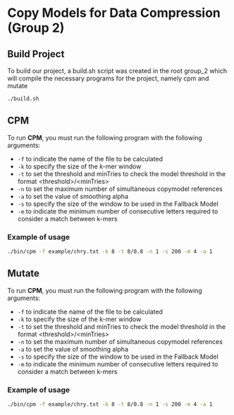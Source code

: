 # Copy Models for Data Compression (Group 2)
## Build Project

To build our project, a build.sh script was created in the root group_2 which will compile the necessary programs for the project, namely cpm and mutate

```bash
./build.sh
```

## CPM

To run __CPM__, you must run the following program with the following arguments:

- `-f` to indicate the name of the file to be calculated
- `-k` to specify the size of the k-mer window
- `-t` to set the threshold and minTries to check the model threshold in the format \<threshold>/\<minTries>
- `-n` to set the maximum number of simultaneous copymodel references
- `-a` to set the value of smoothing alpha
- `-s` to specify the size of the window to be used in the Fallback Model
- `-m` to indicate the minimum number of consecutive letters required to consider a match between k-mers

### Example of usage

```bash
./bin/cpm -f example/chry.txt -k 8 -t 8/0.8 -n 1 -s 200 -m 4 -a 1
```

## Mutate

To run __CPM__, you must run the following program with the following arguments:

- `-f` to indicate the name of the file to be calculated
- `-k` to specify the size of the k-mer window
- `-t` to set the threshold and minTries to check the model threshold in the format \<threshold>/\<minTries>
- `-n` to set the maximum number of simultaneous copymodel references
- `-a` to set the value of smoothing alpha
- `-s` to specify the size of the window to be used in the Fallback Model
- `-m` to indicate the minimum number of consecutive letters required to consider a match between k-mers

### Example of usage

```bash
./bin/cpm -f example/chry.txt -k 8 -t 8/0.8 -n 1 -s 200 -m 4 -a 1
```